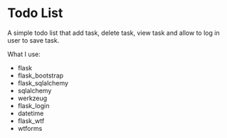 # Todo List

A simple todo list that add task, delete task, view task and allow to log in user to save task.

What I use:
- flask
- flask_bootstrap
- flask_sqlalchemy
- sqlalchemy
- werkzeug
- flask_login
- datetime
- flask_wtf
- wtforms